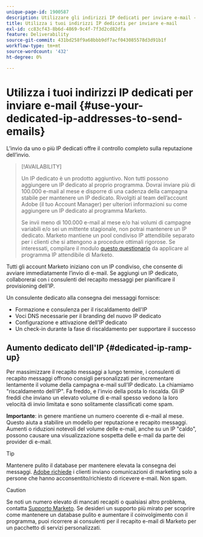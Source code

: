 ```yaml
---
unique-page-id: 1900587
description: Utilizzare gli indirizzi IP dedicati per inviare e-mail - Documentazione di Marketo - Documentazione del prodotto
title: Utilizza i tuoi indirizzi IP dedicati per inviare e-mail
exl-id: cc83cf43-8b6d-4869-9c4f-7f3d2cd82dfa
feature: Deliverability
source-git-commit: 431bd258f9a68bbb9df7acf043085578d3d91b1f
workflow-type: tm+mt
source-wordcount: '432'
ht-degree: 0%

---
```


# Utilizza i tuoi indirizzi IP dedicati per inviare e-mail {#use-your-dedicated-ip-addresses-to-send-emails}

L’invio da uno o più IP dedicati offre il controllo completo sulla reputazione dell’invio.

>[!AVAILABILITY]
>
>Un IP dedicato è un prodotto aggiuntivo. Non tutti possono aggiungere un IP dedicato al proprio programma. Dovrai inviare più di 100.000 e-mail al mese e disporre di una cadenza della campagna stabile per mantenere un IP dedicato. Rivolgiti al team dell’account Adobe (il tuo Account Manager) per ulteriori informazioni su come aggiungere un IP dedicato al programma Marketo.
>
>Se invii meno di 100.000 e-mail al mese e/o hai volumi di campagne variabili e/o sei un mittente stagionale, non potrai mantenere un IP dedicato. Marketo mantiene un pool condiviso IP attendibile separato per i clienti che si attengono a procedure ottimali rigorose. Se interessati, compilare il modulo [questo questionario](https://na-sjg.marketo.com/lp/marketoprivacydemo/Trusted-IP-Sending-Range-Program.html) da applicare al programma IP attendibile di Marketo.

Tutti gli account Marketo iniziano con un IP condiviso, che consente di avviare immediatamente l’invio di e-mail. Se aggiungi un IP dedicato, collaborerai con i consulenti del recapito messaggi per pianificare il provisioning dell’IP.

Un consulente dedicato alla consegna dei messaggi fornisce:

* Formazione e consulenza per il riscaldamento dell&#39;IP
* Voci DNS necessarie per il branding del nuovo IP dedicato
* Configurazione e attivazione dell’IP dedicato
* Un check-in durante la fase di riscaldamento per supportare il successo

## Aumento dedicato dell&#39;IP {#dedicated-ip-ramp-up}

Per massimizzare il recapito messaggi a lungo termine, i consulenti di recapito messaggi offrono consigli personalizzati per incrementare lentamente il volume della campagna e-mail sull’IP dedicato. La chiamiamo &quot;riscaldamento dell&#39;IP&quot;. Fa freddo, e l&#39;invio della posta lo riscalda. Gli IP freddi che inviano un elevato volume di e-mail spesso vedono la loro velocità di invio limitata e sono solitamente classificati come spam.

**Importante**: in genere mantiene un numero coerente di e-mail al mese. Questo aiuta a stabilire un modello per reputazione e recapito messaggi. Aumenti o riduzioni notevoli del volume delle e-mail, anche su un IP &quot;caldo&quot;, possono causare una visualizzazione sospetta delle e-mail da parte dei provider di e-mail.

>[!TIP]
>
>Mantenere pulito il database per mantenere elevata la consegna dei messaggi. [Adobe richiede](https://www.adobe.com/legal/terms/aup.html) i clienti inviano comunicazioni di marketing solo a persone che hanno acconsentito/richiesto di ricevere e-mail. Non spam.

>[!CAUTION]
>
>Se noti un numero elevato di mancati recapiti o qualsiasi altro problema, contatta [Supporto Marketo](https://nation.marketo.com/t5/Support/ct-p/Support). Se desideri un supporto più mirato per scoprire come mantenere un database pulito e aumentare il coinvolgimento con il programma, puoi ricorrere ai consulenti per il recapito e-mail di Marketo per un pacchetto di servizi personalizzati.
